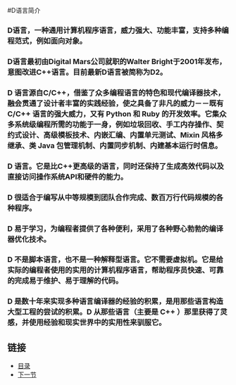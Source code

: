 #D语言简介

### D语言，一种通用计算机程序语言，威力强大、功能丰富，支持多种编程范式，例如面向对象。
### D语言最初由Digital Mars公司就职的Walter Bright于2001年发布，意图改进C++语言。目前最新D语言被简称为D2。
### D 语言源自C/C++，借鉴了众多编程语言的特色和现代编译器技术，融会贯通了设计者丰富的实践经验，使之具备了非凡的威力－－既有 C/C++ 语言的强大威力，又有 Python 和 Ruby 的开发效率。它集众多系统级编程所需的功能于一身，例如垃圾回收、手工内存操作、契约式设计、高级模板技术、内嵌汇编、内置单元测试、Mixin 风格多继承、类 Java 包管理机制、内置同步机制、内建基本运行时信息。


### D 语言。它是比C++更高级的语言，同时还保持了生成高效代码以及直接访问操作系统API和硬件的能力。
### D 很适合于编写从中等规模到团队合作完成、数百万行代码规模的各种程序。
### D 易于学习，为编程者提供了各种便利，采用了各种野心勃勃的编译器优化技术。

### D 不是脚本语言，也不是一种解释型语言。它不需要虚拟机。它是给实际的编程者使用的实用的计算机程序语言，帮助程序员快速、可靠的完成易于维护、易于理解的代码。
### D 是数十年来实现多种语言编译器的经验的积累，是用那些语言构造大型工程的尝试的积累。D 从那些语言（主要是 C++ ）那里获得了灵感，并使用经验和现实世界中的实用性来驯服它。


## 链接
- [目录](../README.md)
- [下一节](./01.1.md)
